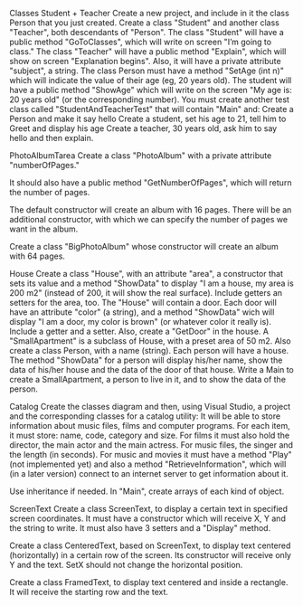 Classes Student + Teacher
Create a new project, and include in it the class Person that you just created.
Create a class "Student" and another class "Teacher", both descendants of "Person".
The class "Student" will have a public method "GoToClasses", which will write on screen "I’m going to class."
The class "Teacher" will have a public method "Explain", which will show on screen "Explanation begins". Also, it will have a private attribute "subject", a string.
The class Person must have a method "SetAge (int n)" which will indicate the value of their age (eg, 20 years old).
The student will have a public method "ShowAge" which will write on the screen "My age is: 20 years old" (or the corresponding number).
You must create another test class called "StudentAndTeacherTest" that will contain "Main" and:
Create a Person and make it say hello
Create a student, set his age to 21, tell him to Greet and display his age
Create a teacher, 30 years old, ask him to say hello and then explain.

PhotoAlbumTarea
Create a class "PhotoAlbum" with a private attribute "numberOfPages."

It should also have a public method "GetNumberOfPages", which will return the number of pages.

The default constructor will create an album with 16 pages. There will be an additional constructor, with which we can specify the number of pages we want in the album.

Create a class "BigPhotoAlbum" whose constructor will create an album with 64 pages.

House
Create a class "House", with an attribute "area", a constructor that sets its value and a method "ShowData" to display "I am a house, my area is 200 m2" (instead of 200, it will show the real surface). Include getters an setters for the area, too.
The "House" will contain a door. Each door will have an attribute "color" (a string), and a method "ShowData" wich will display "I am a door, my color is brown" (or whatever color it really is). Include a getter and a setter. Also, create a "GetDoor" in the house.
A "SmallApartment" is a subclass of House, with a preset area of 50 m2.
Also create a class Person, with a name (string). Each person will have a house. The method "ShowData" for a person will display his/her name, show the data of his/her house and the data of the door of that house.
Write a Main to create a SmallApartment, a person to live in it, and to show the data of the person.

Catalog
Create the classes diagram and then, using Visual Studio, a project and the corresponding classes for a catalog utility:
It will be able to store information about music files, films and computer programs.
For each item, it must store: name, code, category and size. For films it must also hold the director, the main actor and the main actress. For music files, the singer and the length (in seconds).
For music and movies it must have a method "Play" (not implemented yet) and also a method "RetrieveInformation", which will (in a later version) connect to an internet server to get information about it.

Use inheritance if needed. In "Main", create arrays of each kind of object.


ScreenText
Create a class ScreenText, to display a certain text in specified screen coordinates. It must have a constructor which will receive X, Y and the string to write. It must also have 3 setters and a "Display" method.

Create a class CenteredText, based on ScreenText, to display text centered (horizontally) in a certain row of the screen. Its constructor will receive only Y and the text. SetX should not change the horizontal position.

Create a class FramedText, to display text centered and inside a rectangle. It will receive the starting row and the text.